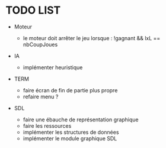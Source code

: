 # TODO LIST

- Moteur
    - le moteur doit arrêter le jeu lorsque : !gagnant && lxL == nbCoupJoues

- IA
    - implémenter heuristique


- TERM 
    - faire écran de fin de partie plus propre
    - refaire menu ?


- SDL
    - faire une ébauche de représentation graphique
    - faire les ressources
    - implémenter les structures de données
    - implémenter le module graphique SDL
